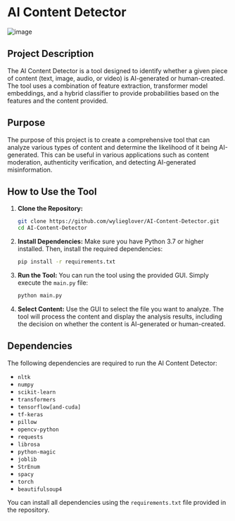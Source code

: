 # AI Content Detector
![image](https://github.com/user-attachments/assets/5953cad2-1b5c-433b-9378-ac9feb48b71f)


## Project Description

The AI Content Detector is a tool designed to identify whether a given piece of content (text, image, audio, or video) is AI-generated or human-created. The tool uses a combination of feature extraction, transformer model embeddings, and a hybrid classifier to provide probabilities based on the features and the content provided.

## Purpose

The purpose of this project is to create a comprehensive tool that can analyze various types of content and determine the likelihood of it being AI-generated. This can be useful in various applications such as content moderation, authenticity verification, and detecting AI-generated misinformation.

## How to Use the Tool

1. **Clone the Repository:**
   ```bash
   git clone https://github.com/wylieglover/AI-Content-Detector.git
   cd AI-Content-Detector
   ```

2. **Install Dependencies:**
   Make sure you have Python 3.7 or higher installed. Then, install the required dependencies:
   ```bash
   pip install -r requirements.txt
   ```

3. **Run the Tool:**
   You can run the tool using the provided GUI. Simply execute the `main.py` file:
   ```bash
   python main.py
   ```

4. **Select Content:**
   Use the GUI to select the file you want to analyze. The tool will process the content and display the analysis results, including the decision on whether the content is AI-generated or human-created.

## Dependencies

The following dependencies are required to run the AI Content Detector:

- `nltk`
- `numpy`
- `scikit-learn`
- `transformers`
- `tensorflow[and-cuda]`
- `tf-keras`
- `pillow`
- `opencv-python`
- `requests`
- `librosa`
- `python-magic`
- `joblib`
- `StrEnum`
- `spacy`
- `torch`
- `beautifulsoup4`

You can install all dependencies using the `requirements.txt` file provided in the repository.
